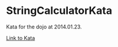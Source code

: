 StringCalculatorKata
====================

Kata for the dojo at 2014.01.23.

[Link to Kata](http://nimblepros.com/media/36628/string%20calculator%20kata.pdf)